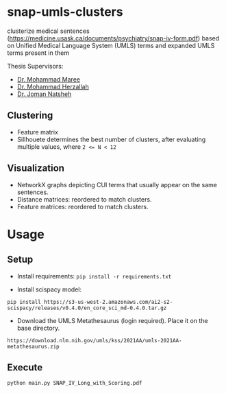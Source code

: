 # snap-umls-clusters
clusterize medical sentences (https://medicine.usask.ca/documents/psychiatry/snap-iv-form.pdf) based on Unified Medical Language System (UMLS) terms and expanded UMLS terms present in them


Thesis Supervisors:

* [Dr. Mohammad Maree ](https://scholar.google.com/citations?user=CoVmYzcAAAAJ&hl=en)
* [Dr. Mohammad Herzallah](https://scholar.google.com/citations?user=TPIc7J8AAAAJ&hl=en)
* [Dr. Joman Natsheh](https://scholar.google.com/citations?user=M6WwVyEAAAAJ&hl=en)


## Clustering

* Feature matrix
* Sillhouete determines the best number of clusters, after evaluating multiple values, where `2 <= N < 12`


## Visualization

* NetworkX graphs depicting CUI terms that usually appear on the same sentences. 
* Distance matrices: reordered to match clusters.
* Feature matrices: reordered to match clusters.

# Usage

## Setup

* Install requirements:
`pip install -r requirements.txt`

* Install scispacy model:

`pip install https://s3-us-west-2.amazonaws.com/ai2-s2-scispacy/releases/v0.4.0/en_core_sci_md-0.4.0.tar.gz`

* Download the UMLS Metathesaurus (login required). Place it on the base directory.

`https://download.nlm.nih.gov/umls/kss/2021AA/umls-2021AA-metathesaurus.zip`

## Execute

`python main.py SNAP_IV_Long_with_Scoring.pdf`
